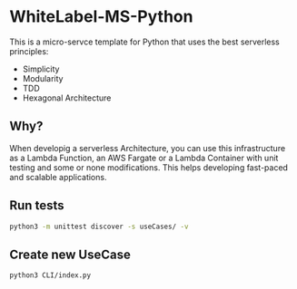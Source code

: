 # WhiteLabel-MS-Python

This is a micro-servce template for Python that uses the best serverless principles:

- Simplicity
- Modularity
- TDD
- Hexagonal Architecture

## Why?

When developig a serverless Architecture, you can use this infrastructure as a Lambda Function, an AWS Fargate or a Lambda Container with unit testing and some or none modifications. This helps developing fast-paced and scalable applications.

## Run tests

```bash
python3 -m unittest discover -s useCases/ -v
```

## Create new UseCase

```bash
python3 CLI/index.py
```
